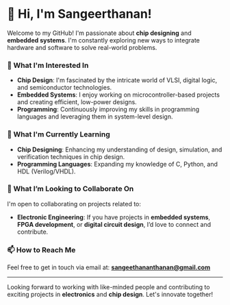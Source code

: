 # 👋 Hi, I'm Sangeerthanan!

Welcome to my GitHub! I'm passionate about **chip designing** and **embedded systems**. I'm constantly exploring new ways to integrate hardware and software to solve real-world problems.

### 👀 What I'm Interested In
- **Chip Design**: I'm fascinated by the intricate world of VLSI, digital logic, and semiconductor technologies.
- **Embedded Systems**: I enjoy working on microcontroller-based projects and creating efficient, low-power designs.
- **Programming**: Continuously improving my skills in programming languages and leveraging them in system-level design.

### 🌱 What I'm Currently Learning
- **Chip Designing**: Enhancing my understanding of design, simulation, and verification techniques in chip design.
- **Programming Languages**: Expanding my knowledge of C, Python, and HDL (Verilog/VHDL).

### 💞️ What I’m Looking to Collaborate On
I'm open to collaborating on projects related to:
- **Electronic Engineering**: If you have projects in **embedded systems**, **FPGA development**, or **digital circuit design**, I’d love to connect and contribute.

### 📫 How to Reach Me
Feel free to get in touch via email at: **sangeethananthanan@gmail.com**

---

Looking forward to working with like-minded people and contributing to exciting projects in **electronics** and **chip design**. Let's innovate together!
